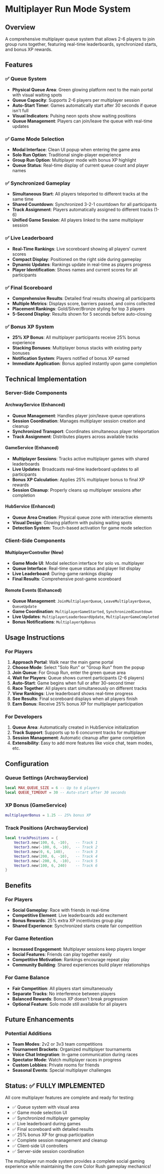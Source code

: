 # Multiplayer Run Mode System

## Overview
A comprehensive multiplayer queue system that allows 2-6 players to join group runs together, featuring real-time leaderboards, synchronized starts, and bonus XP rewards.

## Features

### ✅ **Queue System**
- **Physical Queue Area**: Green glowing platform next to the main portal with visual waiting spots
- **Queue Capacity**: Supports 2-6 players per multiplayer session
- **Auto-Start Timer**: Games automatically start after 30 seconds if queue isn't full
- **Visual Indicators**: Pulsing neon spots show waiting positions
- **Queue Management**: Players can join/leave the queue with real-time updates

### ✅ **Game Mode Selection**
- **Modal Interface**: Clean UI popup when entering the game area
- **Solo Run Option**: Traditional single-player experience 
- **Group Run Option**: Multiplayer mode with bonus XP highlight
- **Queue Status**: Real-time display of current queue count and player names

### ✅ **Synchronized Gameplay**
- **Simultaneous Start**: All players teleported to different tracks at the same time
- **Shared Countdown**: Synchronized 3-2-1 countdown for all participants
- **Track Assignment**: Players automatically assigned to different tracks (1-6)
- **Unified Game Session**: All players linked to the same multiplayer session

### ✅ **Live Leaderboard**
- **Real-Time Rankings**: Live scoreboard showing all players' current scores
- **Compact Display**: Positioned on the right side during gameplay
- **Dynamic Updates**: Rankings update in real-time as players progress
- **Player Identification**: Shows names and current scores for all participants

### ✅ **Final Scoreboard**
- **Comprehensive Results**: Detailed final results showing all participants
- **Multiple Metrics**: Displays score, barriers passed, and coins collected
- **Placement Rankings**: Gold/Silver/Bronze styling for top 3 players
- **5-Second Display**: Results shown for 5 seconds before auto-closing

### ✅ **Bonus XP System**
- **25% XP Bonus**: All multiplayer participants receive 25% bonus experience
- **Stacking Bonuses**: Multiplayer bonus stacks with existing party bonuses
- **Notification System**: Players notified of bonus XP earned
- **Immediate Application**: Bonus applied instantly upon game completion

## Technical Implementation

### **Server-Side Components**

#### **ArchwayService** (Enhanced)
- **Queue Management**: Handles player join/leave queue operations
- **Session Coordination**: Manages multiplayer session creation and cleanup
- **Synchronized Transport**: Coordinates simultaneous player teleportation
- **Track Assignment**: Distributes players across available tracks

#### **GameService** (Enhanced)
- **Multiplayer Sessions**: Tracks active multiplayer games with shared leaderboards
- **Live Updates**: Broadcasts real-time leaderboard updates to all participants
- **Bonus XP Calculation**: Applies 25% multiplayer bonus to final XP rewards
- **Session Cleanup**: Properly cleans up multiplayer sessions after completion

#### **HubService** (Enhanced)
- **Queue Area Creation**: Physical queue zone with interactive elements
- **Visual Design**: Glowing platform with pulsing waiting spots
- **Detection System**: Touch-based activation for game mode selection

### **Client-Side Components**

#### **MultiplayerController** (New)
- **Game Mode UI**: Modal selection interface for solo vs. multiplayer
- **Queue Interface**: Real-time queue status and player list display
- **Live Leaderboard**: During-game rankings display
- **Final Results**: Comprehensive post-game scoreboard

#### **Remote Events** (Enhanced)
- **Queue Management**: `JoinMultiplayerQueue`, `LeaveMultiplayerQueue`, `QueueUpdate`
- **Game Coordination**: `MultiplayerGameStarted`, `SynchronizedCountdown`
- **Live Updates**: `MultiplayerLeaderboardUpdate`, `MultiplayerGameCompleted`
- **Bonus Notifications**: `MultiplayerXpBonus`

## Usage Instructions

### **For Players**
1. **Approach Portal**: Walk near the main game portal
2. **Choose Mode**: Select "Solo Run" or "Group Run" from the popup
3. **Join Queue**: For Group Run, enter the green queue area
4. **Wait for Players**: Queue shows current participants (2-6 players)
5. **Auto-Start**: Game begins when full or after 30-second timer
6. **Race Together**: All players start simultaneously on different tracks
7. **View Rankings**: Live leaderboard shows real-time progress
8. **See Results**: Final scoreboard displays when all players finish
9. **Earn Bonus**: Receive 25% bonus XP for multiplayer participation

### **For Developers**
1. **Queue Area**: Automatically created in HubService initialization
2. **Track Support**: Supports up to 6 concurrent tracks for multiplayer
3. **Session Management**: Automatic cleanup after game completion
4. **Extensibility**: Easy to add more features like voice chat, team modes, etc.

## Configuration

### **Queue Settings** (ArchwayService)
```lua
local MAX_QUEUE_SIZE = 6 -- Up to 6 players
local QUEUE_TIMEOUT = 30 -- Auto-start after 30 seconds
```

### **XP Bonus** (GameService)
```lua
multiplayerBonus = 1.25 -- 25% bonus XP
```

### **Track Positions** (ArchwayService)
```lua
local trackPositions = {
    Vector3.new(100, 6, -10),   -- Track 1
    Vector3.new(-100, 6, -10),  -- Track 2  
    Vector3.new(0, 6, 140),     -- Track 3
    Vector3.new(200, 6, -10),   -- Track 4
    Vector3.new(-200, 6, -10),  -- Track 5
    Vector3.new(100, 6, 240)    -- Track 6
}
```

## Benefits

### **For Players**
- **Social Gameplay**: Race with friends in real-time
- **Competitive Element**: Live leaderboards add excitement
- **Bonus Rewards**: 25% extra XP incentivizes group play
- **Shared Experience**: Synchronized starts create fair competition

### **For Game Retention**
- **Increased Engagement**: Multiplayer sessions keep players longer
- **Social Features**: Friends can play together easily
- **Competitive Motivation**: Rankings encourage repeat play
- **Community Building**: Shared experiences build player relationships

### **For Game Balance**
- **Fair Competition**: All players start simultaneously
- **Separate Tracks**: No interference between players
- **Balanced Rewards**: Bonus XP doesn't break progression
- **Optional Feature**: Solo mode still available for all players

## Future Enhancements

### **Potential Additions**
- **Team Modes**: 2v2 or 3v3 team competitions
- **Tournament Brackets**: Organized multiplayer tournaments
- **Voice Chat Integration**: In-game communication during races
- **Spectator Mode**: Watch multiplayer races in progress
- **Custom Lobbies**: Private rooms for friends
- **Seasonal Events**: Special multiplayer challenges

## Status: ✅ FULLY IMPLEMENTED

All core multiplayer features are complete and ready for testing:
- ✅ Queue system with visual area
- ✅ Game mode selection UI
- ✅ Synchronized multiplayer gameplay
- ✅ Live leaderboard during games
- ✅ Final scoreboard with detailed results
- ✅ 25% bonus XP for group participation
- ✅ Complete session management and cleanup
- ✅ Client-side UI controllers
- ✅ Server-side session coordination

The multiplayer run mode system provides a complete social gaming experience while maintaining the core Color Rush gameplay mechanics!
